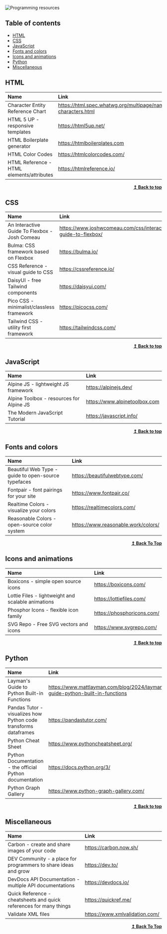 ![Programming resources](https://user-images.githubusercontent.com/80479739/221657479-8076c574-2383-499d-bf07-a69617162026.png)

## Table of contents
* [HTML](#html)
* [CSS](#css)
* [JavaScript](#javascript)
* [Fonts and colors](#fonts-and-colors)
* [Icons and animations](#icons-and-animations)
* [Python](#python)
* [Miscellaneous](#miscellaneous)
  

## HTML

| <div align="left">Name</div>              | <div align="left">Link</div>                                                                                 |
| ----------------------------------------- | ------------------------------------------------------------------------------------------------------------ |
| Character Entity Reference Chart          | https://html.spec.whatwg.org/multipage/named-characters.html                                                 |
| HTML 5 UP - responsive templates          | https://html5up.net/                                                                                         | 
| HTML Boilerplate generator                | https://htmlboilerplates.com                                                                                 |
| HTML Color Codes                          | https://htmlcolorcodes.com/                                                                                  |
| HTML Reference - HTML elements/attributes | https://htmlreference.io/                                                                                    |

<div align="right">
    <b><a href="#table-of-contents">↥ Back to top</a></b>
</div>

## CSS

| <div align="left">Name</div>                  | <div align="left">Link</div>                                                                                 |
| --------------------------------------------- | ------------------------------------------------------------------------------------------------------------ | 
| An Interactive Guide To Flexbox - Josh Comeau | https://www.joshwcomeau.com/css/interactive-guide-to-flexbox/                                                |
| Bulma: CSS framework based on Flexbox         | https://bulma.io/                                                                                            |
| CSS Reference - visual guide to CSS           | https://cssreference.io/                                                                                     |
| DaisyUI - free Tailwind components            | https://daisyui.com/                                                                                         |
| Pico CSS - minimalist/classless framework     | https://picocss.com/                                                                                         |
| Tailwind CSS - utility first framework        | https://tailwindcss.com/                                                                                     |

<div align="right">
    <b><a href="#table-of-contents">↥ Back to top</a></b>
</div>

## JavaScript

| <div align="left">Name</div>              | <div align="left">Link</div>                                                                                 |
| ----------------------------------------- | ------------------------------------------------------------------------------------------------------------ |
| Alpine JS - lightweight JS framework      | https://alpinejs.dev/                                                                                        |
| Alpine Toolbox - resources for Alpine JS  | https://www.alpinetoolbox.com                                                                                | 
| The Modern JavaScript Tutorial            | https://javascript.info/                                                                                     |

<div align="right">
    <b><a href="#table-of-contents">↥ Back to top</a></b>
</div>

## Fonts and colors

| <div align="left">Name</div>                                      | <div align="left">Link</div>                                                         |
| ----------------------------------------------------------------- | ------------------------------------------------------------------------------------ | 
| Beautiful Web Type - guide to open-source typefaces               | https://beautifulwebtype.com/                                                        |
| Fontpair - font pairings for your site                            | https://www.fontpair.co/                                                             |
| Realtime Colors - visualize your colors                           | https://realtimecolors.com/                                                          |
| Reasonable Colors - open-source color system                      | https://www.reasonable.work/colors/                                                  |


<div align="right">
    <b><a href="#table-of-contents">↥ Back To Top</a></b>
</div>

## Icons and animations

| <div align="left">Name</div>                      | <div align="left">Link</div>                                                                         |
| ------------------------------------------------- | ---------------------------------------------------------------------------------------------------- | 
| Boxicons - simple open source icons               | https://boxicons.com/                                                                                        |
| Lottie Files - lightweight and scalable animations| https://lottiefiles.com/                                                                             |
| Phosphor Icons - flexible icon family             | https://phosphoricons.com/                                                                           |
| SVG Repo - Free SVG vectors and icons             | https://www.svgrepo.com/                                                                             |

<div align="right">
    <b><a href="#table-of-contents">↥ Back to top</a></b>
</div>

## Python

| <div align="left">Name</div>                                      | <div align="left">Link</div>                                                         |
| ----------------------------------------------------------------- | ------------------------------------------------------------------------------------ |    
| Layman's Guide to Python Built-in Functions                       | https://www.mattlayman.com/blog/2024/layman-guide-python-built-in-functions
| Pandas Tutor - visualizes how Python code transforms dataframes   | https://pandastutor.com/                                                             |
| Python Cheat Sheet                                                | https://www.pythoncheatsheet.org/                                                    |
| Python Documentation - the official Python documentation          | https://docs.python.org/3/                                                           | 
| Python Graph Gallery                                              | https://www.python-graph-gallery.com/                                                |

<div align="right">
    <b><a href="#table-of-contents">↥ Back to top</a></b>
</div>

## Miscellaneous

| <div align="left">Name</div>                                      | <div align="left">Link</div>                                                         |
| ----------------------------------------------------------------- | ------------------------------------------------------------------------------------ | 
| Carbon - create and share images of your code                     | https://carbon.now.sh/                                                               |
| DEV Community - a place for programmers to share ideas and grow   | https://dev.to/                                                                      |
| DevDocs API Documentation - multiple API documentations           | https://devdocs.io/
| Quick Reference - cheatsheets and quick references for many things| https://quickref.me/                                                                 |
| Validate XML files                                                | https://www.xmlvalidation.com/                                                       |

<div align="right">
    <b><a href="#table-of-contents">↥ Back To Top</a></b>
</div>
